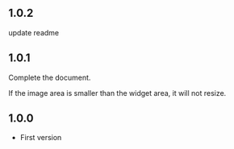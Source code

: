 ## 1.0.2

update readme



## 1.0.1

Complete the document.

If the image area is smaller than the widget area, it will not resize.



## 1.0.0

* First version
